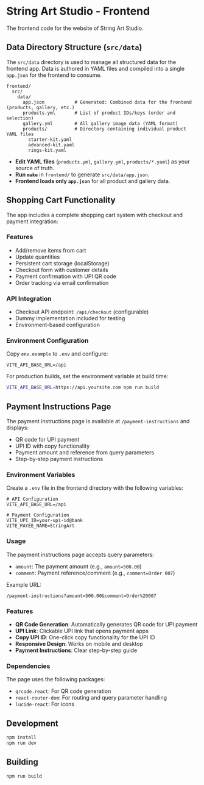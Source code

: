 # String Art Studio - Frontend

The frontend code for the website of String Art Studio.

## Data Directory Structure (`src/data`)

The `src/data` directory is used to manage all structured data for the frontend app. Data is authored in YAML files and compiled into a single `app.json` for the frontend to consume.

```
frontend/
  src/
    data/
      app.json           # Generated: Combined data for the frontend (products, gallery, etc.)
      products.yml       # List of product IDs/keys (order and selection)
      gallery.yml        # All gallery image data (YAML format)
      products/          # Directory containing individual product YAML files
        starter-kit.yaml
        advanced-kit.yaml
        rings-kit.yaml
```

- **Edit YAML files** (`products.yml`, `gallery.yml`, `products/*.yaml`) as your source of truth.
- **Run `make`** in `frontend/` to generate `src/data/app.json`.
- **Frontend loads only `app.json`** for all product and gallery data.

## Shopping Cart Functionality

The app includes a complete shopping cart system with checkout and payment integration:

### Features
- Add/remove items from cart
- Update quantities
- Persistent cart storage (localStorage)
- Checkout form with customer details
- Payment confirmation with UPI QR code
- Order tracking via email confirmation

### API Integration
- Checkout API endpoint: `/api/checkout` (configurable)
- Dummy implementation included for testing
- Environment-based configuration

### Environment Configuration
Copy `env.example` to `.env` and configure:
```
VITE_API_BASE_URL=/api
```

For production builds, set the environment variable at build time:
```bash
VITE_API_BASE_URL=https://api.yoursite.com npm run build
```

## Payment Instructions Page

The payment instructions page is available at `/payment-instructions` and displays:

- QR code for UPI payment
- UPI ID with copy functionality
- Payment amount and reference from query parameters
- Step-by-step payment instructions

### Environment Variables

Create a `.env` file in the frontend directory with the following variables:

```env
# API Configuration
VITE_API_BASE_URL=/api

# Payment Configuration
VITE_UPI_ID=your-upi-id@bank
VITE_PAYEE_NAME=StringArt
```

### Usage

The payment instructions page accepts query parameters:

- `amount`: The payment amount (e.g., `amount=500.00`)
- `comment`: Payment reference/comment (e.g., `comment=Order 007`)

Example URL:
```
/payment-instructions?amount=500.00&comment=Order%20007
```

### Features

- **QR Code Generation**: Automatically generates QR code for UPI payment
- **UPI Link**: Clickable UPI link that opens payment apps
- **Copy UPI ID**: One-click copy functionality for the UPI ID
- **Responsive Design**: Works on mobile and desktop
- **Payment Instructions**: Clear step-by-step guide

### Dependencies

The page uses the following packages:
- `qrcode.react`: For QR code generation
- `react-router-dom`: For routing and query parameter handling
- `lucide-react`: For icons

## Development

```bash
npm install
npm run dev
```

## Building

```bash
npm run build
```

